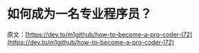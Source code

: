 # 如何成为一名专业程序员？

原文：[https://dev.to/m1github/how-to-become-a-pro-coder-l72](https://dev.to/m1github/how-to-become-a-pro-coder-l72)